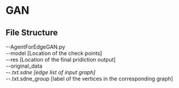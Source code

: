 # GAN
## File Structure
--AgentForEdgeGAN.py  
--model [Location of the check points]  
--res [Location of the final pridiction output]  
--original_data  
    --*.txt.sdne [edge list of input graph]  
    --*.txt.sdne_group [label of the vertices in the corresponding graph]  
